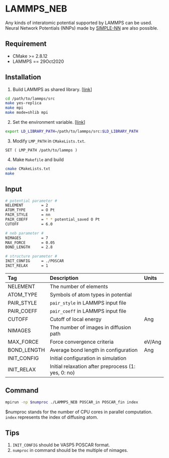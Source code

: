 # LAMMPS_NEB
Any kinds of interatomic potential supported by LAMMPS can be used.  
Neural Network Potentials (NNPs) made by [SIMPLE-NN](https://github.com/MDIL-SNU/SIMPLE-NN_v2) are also possible.  

## Requirement
- CMake >= 2.8.12
- LAMMPS == 29Oct2020

## Installation
1. Build LAMMPS as shared library. [[link](https://docs.lammps.org/Build_basics.html)]
```bash
cd /path/to/lammps/src
make yes-replica
make mpi
make mode=shlib mpi
```
2. Set the environment variable. [[link](https://docs.lammps.org/Build_link.html)]
```bash
export LD_LIBRARY_PATH=/path/to/lammps/src:$LD_LIBRARY_PATH
```
3. Modify `LMP_PATH` in `CMakeLists.txt`.
```text
SET ( LMP_PATH /path/to/lammps )
```
4. Make `Makefile` and build
``` bash
cmake CMakeLists.txt
make
```

## Input
```bash
# potential parameter #
NELEMENT        = 2
ATOM_TYPE       = O Pt
PAIR_STYLE      = nn
PAIR_COEFF      = * * potential_saved O Pt
CUTOFF          = 6.0

# neb parameter #
NIMAGES         = 7
MAX_FORCE       = 0.05
BOND_LENGTH     = 2.8

# structure parameter #
INIT_CONFIG     = ./POSCAR
INIT_RELAX      = 1
```

|Tag|Description|Units|
|:---|:---|:---|
|NELEMENT|The number of elements||
|ATOM_TYPE|Symbols of atom types in potential||
|PAIR_STYLE|`pair_style` in LAMMPS input file||
|PAIR_COEFF|`pair_coeff` in LAMMPS input file||
|CUTOFF|Cutoff of local energy|Ang|
|NIMAGES|The number of images in diffusion path||
|MAX_FORCE|Force convergence criteria|eV/Ang|
|BOND_LENGTH|Average bond length in configuration|Ang|
|INIT_CONFIG|Initial configuration in simulation||
|INIT_RELAX|Initial relaxation after preprocess (1: yes, 0: no)||

## Command
```bash
mpirun -np $numproc ./LAMMPS_NEB POSCAR_in POSCAR_fin index
```
$numproc stands for the number of CPU cores in parallel computation.
`index` represents the index of diffusing atom.

## Tips  
1. `INIT_CONFIG` should be VASP5 POSCAR format. 
2. `numproc` in command should be the multiple of nimages. 
